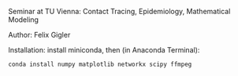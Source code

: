 Seminar at TU Vienna: Contact Tracing, Epidemiology, Mathematical Modeling

Author: Felix Gigler



Installation:
	install miniconda, then (in Anaconda Terminal):

	conda install numpy matplotlib networkx scipy ffmpeg